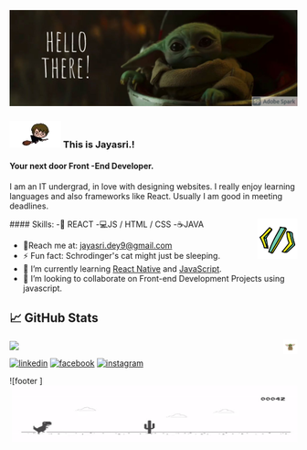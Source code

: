 ![Front -End Developer](https://github.com/jayasri2000/jayasri2000/blob/main/My%20Post.png)
### ![hp](https://github.com/jayasri2000/jayasri2000/blob/main/HP__1_-removebg-preview.png)  This is Jayasri.!
#### Your next door Front -End Developer.
I am an IT undergrad, in love with designing websites. I really enjoy learning languages and also frameworks like React. Usually I am good in meeting deadlines.

<img align="right" alt="yoda" width="70" height="70" src="https://github.com/jayasri2000/jayasri2000/blob/main/aroows.gif" />
<p align="left">
#### Skills:
-📱 REACT
-💻JS / HTML / CSS
-☕JAVA


- 📨Reach me at: jayasri.dey9@gmail.com 
- ⚡ Fun fact: Schrodinger's cat might just be sleeping. 
- 🌱 I’m currently learning [React Native](https://reactnative.dev/) and [JavaScript](https://www.javascript.com/).
- 👯 I’m looking to collaborate on Front-end Development Projects using javascript.
  </p>


## &#x1f4c8; GitHub Stats
<a href="https://github.com/jayasri2000/jayasri2000">
  <img align="center" src="https://github-readme-stats.vercel.app/api/top-langs/?username=jayasri2000&hide=java,html&title_color=ffffff&text_color=c9cacc&icon_color=2bbc8a&bg_color=1d1f21" />
  <img align="right" alt="yoda" width="25" height="25" src="https://github.com/jayasri2000/jayasri2000/blob/main/yoda.gif" />
</a>

  
[<img src='https://cdn.jsdelivr.net/npm/simple-icons@3.0.1/icons/linkedin.svg' alt='linkedin' height='40' color: white>](https://www.linkedin.com/in/jayasri-dey-55625918b/) 
[<img src='https://cdn.jsdelivr.net/npm/simple-icons@3.0.1/icons/facebook.svg' alt='facebook' height='40'>](https://www.facebook.com/Jayasri.dey6/) 
[<img src='https://cdn.jsdelivr.net/npm/simple-icons@3.0.1/icons/instagram.svg' alt='instagram' height='40'>](https://www.instagram.com/_._a_whim_.away._/)  


![footer <img align="right" alt="yoda" width="500" height="100" src="https://github.com/jayasri2000/jayasri2000/blob/main/dino.gif" />]




